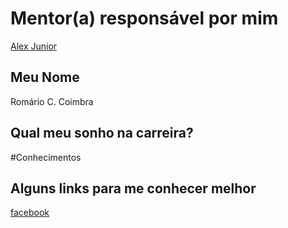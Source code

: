 # Mentor(a) responsável por mim
[Alex Junior](https://github.com/idlua/mentoria/blob/master/mentores/perfis/alexjunior012.md)

## Meu Nome
Romário C. Coimbra

## Qual meu sonho na carreira?


#Conhecimentos


## Alguns links para me conhecer melhor
[facebook](https://www.facebook.com/romarioccoimbra)
